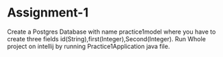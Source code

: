 # Assignment-1
Create a Postgres Database with name practice1model where you have to create three fields id(String),first(Integer),Second(Integer).
Run Whole project on intellij by running Practice1Application java file.
